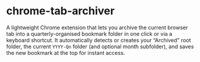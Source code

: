 # chrome-tab-archiver
A lightweight Chrome extension that lets you archive the current browser tab into a quarterly-organised bookmark folder in one click or via a keyboard shortcut. It automatically detects or creates your “Archived” root folder, the current `YYYY-Qn` folder (and optional month subfolder), and saves the new bookmark at the top for instant access.
